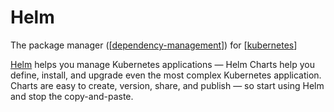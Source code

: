 # Helm

The package manager ([[dependency-management]]) for [[kubernetes]]

[Helm](https://helm.sh/) helps you manage Kubernetes applications — Helm Charts help you define, install, and upgrade even the most complex Kubernetes application. Charts are easy to create, version, share, and publish — so start using Helm and stop the copy-and-paste.

[//begin]: # "Autogenerated link references for markdown compatibility"
[dependency-management]: ../software-engineering/dependency-management "Dependencies Management"
[kubernetes]: kubernetes "Kubernetes (k8s)"
[//end]: # "Autogenerated link references"

